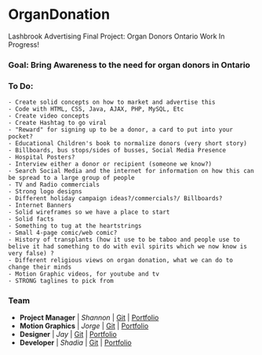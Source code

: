 # OrganDonation
Lashbrook Advertising Final Project: Organ Donors Ontario Work In Progress!

### Goal: Bring Awareness to the need for organ donors in Ontario

### To Do: 
    
    
    - Create solid concepts on how to market and advertise this
    - Code with HTML, CSS, Java, AJAX, PHP, MySQL, Etc
    - Create video concepts
    - Create Hashtag to go viral
    - "Reward" for signing up to be a donor, a card to put into your pocket?
    - Educational Children's book to normalize donors (very short story)
    - Billboards, bus stops/sides of busses, Social Media Presence 
    - Hospital Posters?
    - Interview either a donor or recipient (someone we know?)
    - Search Social Media and the internet for information on how this can be spread to a large group of people
    - TV and Radio commercials
    - Strong logo designs
    - Different holiday campaign ideas?/commercials?/ Billboards?
    - Internet Banners
    - Solid wireframes so we have a place to start
    - Solid facts
    - Something to tug at the heartstrings
    - Small 4-page comic/web comic? 
    - History of transplants (how it use to be taboo and people use to belive it had something to do with evil spirits which we now know is very false) ?
    - Different religious views on organ donation, what we can do to change their minds
    - Motion Graphic videos, for youtube and tv
    - STRONG taglines to pick from
   
### Team
- **Project Manager** | *Shannon* | [Git](https://github.com/ShannonSL) | [Portfolio](http://shannonstoltzlimin.ca/)
- **Motion Graphics** | *Jorge* | [Git](https://github.com/JorgeAndrino) | [Portfolio](http://jmavdb.com/)
- **Designer** | *Jay* | [Git](https://github.com/jvernon3) | [Portfolio](http://jayvernon.ca)
- **Developer** | *Shadia* | [Git](https://github.com/shadiaali) | [Portfolio](https://shadiaali.ca)
